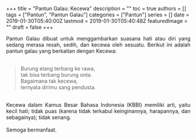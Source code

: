 +++
title = "Pantun Galau: Kecewa"
description = ""
toc = true
authors = []
tags = ["Pantun", "Pantun Galau"]
categories = ["Pantun"]
series = []
date = 2019-01-30T05:40:00Z
lastmod = 2019-01-30T05:40:48Z
featuredImage = ""
draft = false
+++

<div style="text-align: justify;">Pantun Galau dibuat untuk menggambarkan suasana hati atau diri yang sedang merasa resah, sedih, dan kecewa oleh sesuatu. Berikut ini adalah pantun galau yang berkaitan dengan Kecewa:<br /><br />
<blockquote class="tr_bq">Burung elang terbang ke rawa,<br />tak bisa terbang burung onta.<br />Bagaimana tak kecewa,<br />ternyata dirimu sang pendusta.</blockquote><br />
Kecewa dalam Kamus Besar Bahasa Indonesia (KBBI) memiliki arti, yaitu kecil hati; tidak puas (karena tidak terkabul keinginannya, harapannya, dan sebagainya); tidak senang.<br /><br />
Semoga bermanfaat.</div>
